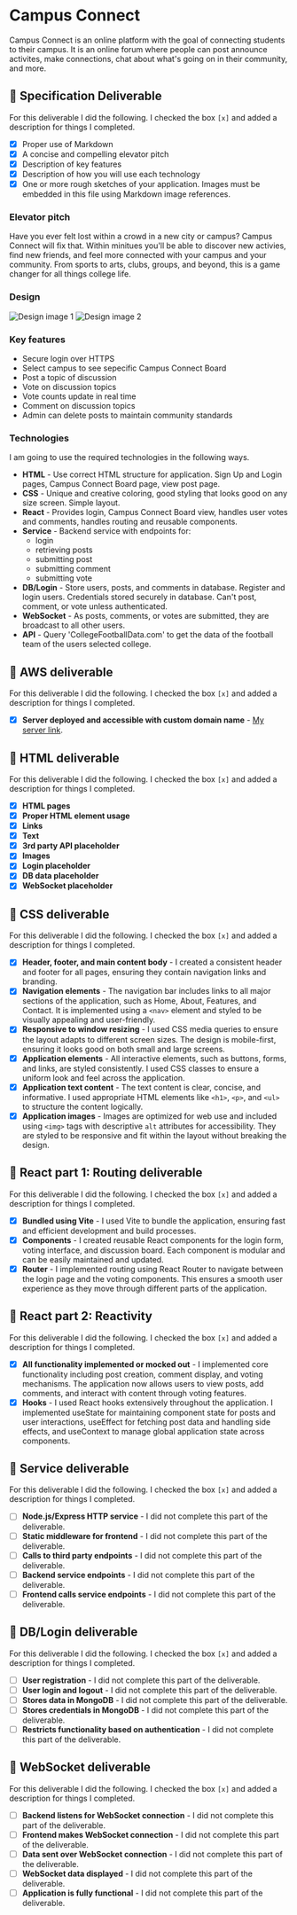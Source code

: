 # Campus Connect

<!-- [My Notes](notes.md) -->

Campus Connect is an online platform with the goal of connecting students to their campus. It is an online forum where people can post announce activites, make connections, chat about what's going on in their community, and more.

## 🚀 Specification Deliverable

<!-- > [!NOTE]
>  Fill in this sections as the submission artifact for this deliverable. You can refer to this [example](https://github.com/webprogramming260/startup-example/blob/main/README.md) for inspiration. -->

For this deliverable I did the following. I checked the box `[x]` and added a description for things I completed.

- [x] Proper use of Markdown
- [x] A concise and compelling elevator pitch
- [x] Description of key features
- [x] Description of how you will use each technology
- [x] One or more rough sketches of your application. Images must be embedded in this file using Markdown image references.

### Elevator pitch

Have you ever felt lost within a crowd in a new city or campus? Campus Connect will fix that. Within minitues you'll be able to discover new activies, find new friends, and feel more connected with your campus and your community. From sports to arts, clubs, groups, and beyond, this is a game changer for all things college life.

### Design

![Design image 1](initial-mockup-1.png)
![Design image 2](initial-mockup-2.png)

### Key features

- Secure login over HTTPS
- Select campus to see sepecific Campus Connect Board
- Post a topic of discussion
- Vote on discussion topics
- Vote counts update in real time
- Comment on discussion topics
- Admin can delete posts to maintain community standards


### Technologies

I am going to use the required technologies in the following ways.

- **HTML** - Use correct HTML structure for application. Sign Up and Login pages, Campus Connect Board page, view post page.
- **CSS** - Unique and creative coloring, good styling that looks good on any size screen. Simple layout.
- **React** - Provides login, Campus Connect Board view, handles user votes and comments, handles routing and reusable components.
- **Service** - Backend service with endpoints for:
    - login
    - retrieving posts
    - submitting post
    - submitting comment
    - submitting vote
- **DB/Login** - Store users, posts, and comments in database. Register and login users. Credentials stored securely in database. Can't post, comment, or vote unless authenticated.
- **WebSocket** - As posts, comments, or votes are submitted, they are broadcast to all other users.
- **API** - Query 'CollegeFootballData.com' to get the data of the football team of the users selected college.

## 🚀 AWS deliverable

For this deliverable I did the following. I checked the box `[x]` and added a description for things I completed.

- [x] **Server deployed and accessible with custom domain name** - [My server link](https://luke-fairbanks.click).

## 🚀 HTML deliverable

For this deliverable I did the following. I checked the box `[x]` and added a description for things I completed.

- [x] **HTML pages**
- [x] **Proper HTML element usage**
- [x] **Links**
- [x] **Text**
- [x] **3rd party API placeholder**
- [x] **Images**
- [x] **Login placeholder**
- [x] **DB data placeholder**
- [x] **WebSocket placeholder**

## 🚀 CSS deliverable

For this deliverable I did the following. I checked the box `[x]` and added a description for things I completed.

- [x] **Header, footer, and main content body** - I created a consistent header and footer for all pages, ensuring they contain navigation links and branding.
- [x] **Navigation elements** - The navigation bar includes links to all major sections of the application, such as Home, About, Features, and Contact. It is implemented using a `<nav>` element and styled to be visually appealing and user-friendly.
- [x] **Responsive to window resizing** - I used CSS media queries to ensure the layout adapts to different screen sizes. The design is mobile-first, ensuring it looks good on both small and large screens.
- [x] **Application elements** - All interactive elements, such as buttons, forms, and links, are styled consistently. I used CSS classes to ensure a uniform look and feel across the application.
- [x] **Application text content** - The text content is clear, concise, and informative. I used appropriate HTML elements like `<h1>`, `<p>`, and `<ul>` to structure the content logically.
- [x] **Application images** - Images are optimized for web use and included using `<img>` tags with descriptive `alt` attributes for accessibility. They are styled to be responsive and fit within the layout without breaking the design.

## 🚀 React part 1: Routing deliverable

For this deliverable I did the following. I checked the box `[x]` and added a description for things I completed.

- [x] **Bundled using Vite** - I used Vite to bundle the application, ensuring fast and efficient development and build processes.
- [x] **Components** - I created reusable React components for the login form, voting interface, and discussion board. Each component is modular and can be easily maintained and updated.
- [x] **Router** - I implemented routing using React Router to navigate between the login page and the voting components. This ensures a smooth user experience as they move through different parts of the application.

## 🚀 React part 2: Reactivity

For this deliverable I did the following. I checked the box `[x]` and added a description for things I completed.

- [x] **All functionality implemented or mocked out** - I implemented core functionality including post creation, comment display, and voting mechanisms. The application now allows users to view posts, add comments, and interact with content through voting features.
- [x] **Hooks** - I used React hooks extensively throughout the application. I implemented useState for maintaining component state for posts and user interactions, useEffect for fetching post data and handling side effects, and useContext to manage global application state across components.

## 🚀 Service deliverable

For this deliverable I did the following. I checked the box `[x]` and added a description for things I completed.

- [ ] **Node.js/Express HTTP service** - I did not complete this part of the deliverable.
- [ ] **Static middleware for frontend** - I did not complete this part of the deliverable.
- [ ] **Calls to third party endpoints** - I did not complete this part of the deliverable.
- [ ] **Backend service endpoints** - I did not complete this part of the deliverable.
- [ ] **Frontend calls service endpoints** - I did not complete this part of the deliverable.

## 🚀 DB/Login deliverable

For this deliverable I did the following. I checked the box `[x]` and added a description for things I completed.

- [ ] **User registration** - I did not complete this part of the deliverable.
- [ ] **User login and logout** - I did not complete this part of the deliverable.
- [ ] **Stores data in MongoDB** - I did not complete this part of the deliverable.
- [ ] **Stores credentials in MongoDB** - I did not complete this part of the deliverable.
- [ ] **Restricts functionality based on authentication** - I did not complete this part of the deliverable.

## 🚀 WebSocket deliverable

For this deliverable I did the following. I checked the box `[x]` and added a description for things I completed.

- [ ] **Backend listens for WebSocket connection** - I did not complete this part of the deliverable.
- [ ] **Frontend makes WebSocket connection** - I did not complete this part of the deliverable.
- [ ] **Data sent over WebSocket connection** - I did not complete this part of the deliverable.
- [ ] **WebSocket data displayed** - I did not complete this part of the deliverable.
- [ ] **Application is fully functional** - I did not complete this part of the deliverable.
